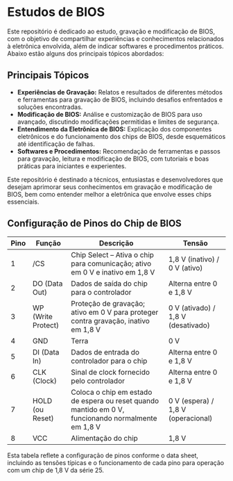 

<h1>Estudos de BIOS</h1>

<p>Este repositório é dedicado ao estudo, gravação e modificação de BIOS, com o objetivo de compartilhar experiências e conhecimentos relacionados à eletrônica envolvida, além de indicar softwares e procedimentos práticos. Abaixo estão alguns dos principais tópicos abordados:</p>

<h2>Principais Tópicos</h2>
<ul>
    <li><strong>Experiências de Gravação:</strong> Relatos e resultados de diferentes métodos e ferramentas para gravação de BIOS, incluindo desafios enfrentados e soluções encontradas.</li>
    <li><strong>Modificação de BIOS:</strong> Análise e customização de BIOS para uso avançado, discutindo modificações permitidas e limites de segurança.</li>
    <li><strong>Entendimento da Eletrônica de BIOS:</strong> Explicação dos componentes eletrônicos e do funcionamento dos chips de BIOS, desde esquemáticos até identificação de falhas.</li>
    <li><strong>Softwares e Procedimentos:</strong> Recomendação de ferramentas e passos para gravação, leitura e modificação de BIOS, com tutoriais e boas práticas para iniciantes e experientes.</li>
</ul>

<p>Este repositório é destinado a técnicos, entusiastas e desenvolvedores que desejam aprimorar seus conhecimentos em gravação e modificação de BIOS, bem como entender melhor a eletrônica que envolve esses chips essenciais.</p>

<h2>Configuração de Pinos do Chip de BIOS</h2>

<table>
    <thead>
        <tr>
            <th>Pino</th>
            <th>Função</th>
            <th>Descrição</th>
            <th>Tensão</th>
        </tr>
    </thead>
    <tbody>
        <tr>
            <td>1</td>
            <td>/CS</td>
            <td>Chip Select – Ativa o chip para comunicação; ativo em 0 V e inativo em 1,8 V</td>
            <td>1,8 V (inativo) / 0 V (ativo)</td>
        </tr>
        <tr>
            <td>2</td>
            <td>DO (Data Out)</td>
            <td>Dados de saída do chip para o controlador</td>
            <td>Alterna entre 0 e 1,8 V</td>
        </tr>
        <tr>
            <td>3</td>
            <td>WP (Write Protect)</td>
            <td>Proteção de gravação; ativo em 0 V para proteger contra gravação, inativo em 1,8 V</td>
            <td>0 V (ativado) / 1,8 V (desativado)</td>
        </tr>
        <tr>
            <td>4</td>
            <td>GND</td>
            <td>Terra</td>
            <td>0 V</td>
        </tr>
        <tr>
            <td>5</td>
            <td>DI (Data In)</td>
            <td>Dados de entrada do controlador para o chip</td>
            <td>Alterna entre 0 e 1,8 V</td>
        </tr>
        <tr>
            <td>6</td>
            <td>CLK (Clock)</td>
            <td>Sinal de clock fornecido pelo controlador</td>
            <td>Alterna entre 0 e 1,8 V</td>
        </tr>
        <tr>
            <td>7</td>
            <td>HOLD (ou Reset)</td>
            <td>Coloca o chip em estado de espera ou reset quando mantido em 0 V, funcionando normalmente em 1,8 V</td>
            <td>0 V (espera) / 1,8 V (operacional)</td>
        </tr>
        <tr>
            <td>8</td>
            <td>VCC</td>
            <td>Alimentação do chip</td>
            <td>1,8 V</td>
        </tr>
    </tbody>
</table>

<p>Esta tabela reflete a configuração de pinos conforme o data sheet, incluindo as tensões típicas e o funcionamento de cada pino para operação com um chip de 1,8 V da série 25.</p>


